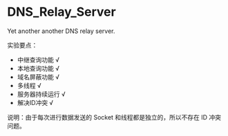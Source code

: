 # DNS_Relay_Server
Yet another another DNS relay server.

实验要点：
- 中继查询功能 √
- 本地查询功能 √
- 域名屏蔽功能 √
- 多线程 √
- 服务器持续运行 √
- 解决ID冲突 √

说明：由于每次进行数据发送的 Socket 和线程都是独立的，所以不存在 ID 冲突问题。


